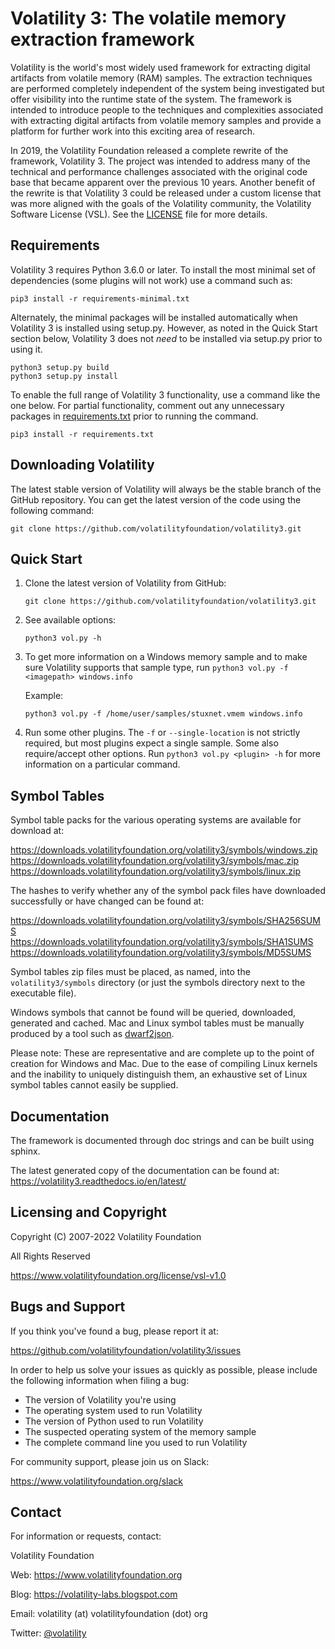 # Volatility 3: The volatile memory extraction framework

Volatility is the world's most widely used framework for extracting digital
artifacts from volatile memory (RAM) samples. The extraction techniques are
performed completely independent of the system being investigated but offer
visibility into the runtime state of the system. The framework is intended
to introduce people to the techniques and complexities associated with
extracting digital artifacts from volatile memory samples and provide a
platform for further work into this exciting area of research.

In 2019, the Volatility Foundation released a complete rewrite of the
framework, Volatility 3. The project was intended to address many of the
technical and performance challenges associated with the original
code base that became apparent over the previous 10 years. Another benefit
of the rewrite is that Volatility 3 could be released under a custom
license that was more aligned with the goals of the Volatility community,
the Volatility Software License (VSL). See the 
[LICENSE](https://www.volatilityfoundation.org/license/vsl-v1.0) file for 
more details.

## Requirements

Volatility 3 requires Python 3.6.0 or later. To install the most minimal set of dependencies (some plugins will not work) use a command such as:

```shell
pip3 install -r requirements-minimal.txt
```

Alternately, the minimal packages will be installed automatically when Volatility 3 is installed using setup.py. However, as noted in the Quick Start section below, Volatility 3 does not *need* to be installed via setup.py prior to using it.

```shell
python3 setup.py build 
python3 setup.py install
```

To enable the full range of Volatility 3 functionality, use a command like the one below. For partial functionality, comment out any unnecessary packages in [requirements.txt](requirements.txt) prior to running the command.

```shell
pip3 install -r requirements.txt
```

## Downloading Volatility

The latest stable version of Volatility will always be the stable branch of the GitHub repository. You can get the latest version of the code using the following command:

```shell
git clone https://github.com/volatilityfoundation/volatility3.git
```

## Quick Start

1. Clone the latest version of Volatility from GitHub:

    ```shell
    git clone https://github.com/volatilityfoundation/volatility3.git
    ```

2. See available options:

    ```shell
    python3 vol.py -h
    ```

3. To get more information on a Windows memory sample and to make sure
Volatility supports that sample type, run
`python3 vol.py -f <imagepath> windows.info`

   Example:

    ```shell
    python3 vol.py -f /home/user/samples/stuxnet.vmem windows.info
    ```

4. Run some other plugins. The `-f` or `--single-location` is not strictly
required, but most plugins expect a single sample. Some also
require/accept other options.  Run `python3 vol.py <plugin> -h`
for more information on a particular command.

## Symbol Tables

Symbol table packs for the various operating systems are available for download at:

<https://downloads.volatilityfoundation.org/volatility3/symbols/windows.zip>  
<https://downloads.volatilityfoundation.org/volatility3/symbols/mac.zip>  
<https://downloads.volatilityfoundation.org/volatility3/symbols/linux.zip>  

The hashes to verify whether any of the symbol pack files have downloaded successfully or have changed can be found at:

<https://downloads.volatilityfoundation.org/volatility3/symbols/SHA256SUMS>  
<https://downloads.volatilityfoundation.org/volatility3/symbols/SHA1SUMS>  
<https://downloads.volatilityfoundation.org/volatility3/symbols/MD5SUMS>  

Symbol tables zip files must be placed, as named, into the `volatility3/symbols` directory (or just the symbols directory next to the executable file).

Windows symbols that cannot be found will be queried, downloaded, generated and cached.  Mac and Linux symbol tables must be manually produced by a tool such as [dwarf2json](https://github.com/volatilityfoundation/dwarf2json).

Please note: These are representative and are complete up to the point of creation for Windows and Mac.  Due to the ease of compiling Linux kernels and the inability to uniquely distinguish them, an exhaustive set of Linux symbol tables cannot easily be supplied.

## Documentation

The framework is documented through doc strings and can be built using sphinx.

The latest generated copy of the documentation can be found at: <https://volatility3.readthedocs.io/en/latest/>

## Licensing and Copyright

Copyright (C) 2007-2022 Volatility Foundation

All Rights Reserved

<https://www.volatilityfoundation.org/license/vsl-v1.0>

## Bugs and Support

If you think you've found a bug, please report it at:

<https://github.com/volatilityfoundation/volatility3/issues>

In order to help us solve your issues as quickly as possible,
please include the following information when filing a bug:

- The version of Volatility you're using
- The operating system used to run Volatility
- The version of Python used to run Volatility
- The suspected operating system of the memory sample
- The complete command line you used to run Volatility

For community support, please join us on Slack:

<https://www.volatilityfoundation.org/slack>

## Contact

For information or requests, contact:

Volatility Foundation

Web: <https://www.volatilityfoundation.org>

Blog:     <https://volatility-labs.blogspot.com>

Email: volatility (at) volatilityfoundation (dot) org

Twitter: [@volatility](https://twitter.com/volatility)
